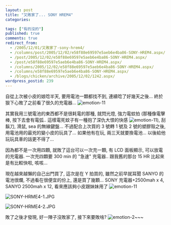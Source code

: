 ```yaml
---
layout: post
title: "又敗家了... SONY HREM4"
categories:

tags: ["有的沒的"]
published: true
comments: true
redirect_from:
  - /2005/12/01/又敗家了-sony-hrem4/
  - /columns/post/2005/12/02/e58f88e69597e5aeb6e4ba86-SONY-HREM4.aspx/
  - /post/2005/12/02/e58f88e69597e5aeb6e4ba86-SONY-HREM4.aspx/
  - /post/e58f88e69597e5aeb6e4ba86-SONY-HREM4.aspx/
  - /columns/2005/12/02/e58f88e69597e5aeb6e4ba86-SONY-HREM4.aspx/
  - /columns/e58f88e69597e5aeb6e4ba86-SONY-HREM4.aspx/
  - /blogs/chicken/archive/2005/12/02/1242.aspx/
wordpress_postid: 239
---
```


自從上次被小皮的娘唸半天, 要用電池一顆都找不到, 連續唸了好幾天之後... 終於狠下心敗了之前看了很久的充電器... ![emotion-11](/Emoticons/emotion-11.gif)

其實我用三號電池的東西都不是很耗電的那種, 就閃光燈, 強力電蚊拍 (那種像電擊棒, 按下去會有電弧.. 這樣電死蚊子有一種抱了深仇大恨的快感 ![emotion-11](/Emoticons/emotion-11.gif)), 刮鬍刀, 滑鼠, sea 的無線鍵盤... 不過配合上次買的 3 號轉 1 號及 2 號的塑膠殼之後, 用電池用的最兇的變小皮的玩具了... 如果他有在玩, 兩三天就要換電池... 以後給他玩玩具車的話更不得了...

因為都不是一次用四顆, 就敗了這台可以一次充一顆, 有 LCD 面板顯示, 可以放電的充電器. 一次充四顆要 300 min 的 "急速" 充電器.. 跟我舊的那台 15 HR 比起來是有比較快啦, 咳咳...

現在越來越懶的自己出門買了, 這次是在 Y 拍買的, 雖然之前早就耳聞 SANYO 的電池很爛, 不過看在很便宜的份上, 還是買了幾顆... SONY 充電器+2500mah x 4, SANYO 2500mah x 12, 看來應該夠小皮跟妹妹用了 ![emotion-11](/Emoticons/emotion-11.gif)

![SONY-HRME4-1.JPG](/wp-content/be-files/SONY-HRME4-1.JPG)

![SONY-HRME4-2.JPG](/wp-content/be-files/SONY-HRME4-2.JPG)

敗了之後才發現, 好一陣子沒敗家了, 接下來要敗啥? ![emotion-2](/Emoticons/emotion-2.gif)~~~
